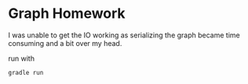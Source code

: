 # Graph Homework

I was unable to get the IO working as serializing the graph became time consuming and a bit over my head. 

run with
```
gradle run
```